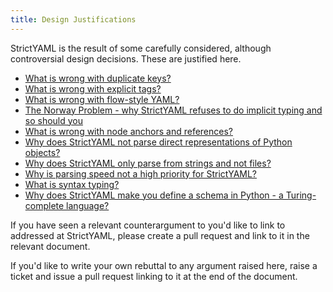 ```yaml
---
title: Design Justifications
---
```


StrictYAML is the result of some carefully considered, although
controversial design decisions. These are justified here.

- [What is wrong with duplicate keys?]()
- [What is wrong with explicit tags?]()
- [What is wrong with flow-style YAML?]()
- [The Norway Problem - why StrictYAML refuses to do implicit typing and so should you]()
- [What is wrong with node anchors and references?]()
- [Why does StrictYAML not parse direct representations of Python objects?]()
- [Why does StrictYAML only parse from strings and not files?]()
- [Why is parsing speed not a high priority for StrictYAML?]()
- [What is syntax typing?]()
- [Why does StrictYAML make you define a schema in Python - a Turing-complete language?]()


If you have seen a relevant counterargument to you'd like to link
to addressed at StrictYAML, please create a pull request and
link to it in the relevant document.

If you'd like to write your own rebuttal to any argument raised
here, raise a ticket and issue a pull request linking to it at
the end of the document.